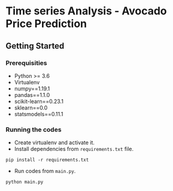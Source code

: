 # Time series Analysis - Avocado Price Prediction

## Getting Started

### Prerequisities
* Python >= 3.6
* Virtualenv
* numpy==1.19.1
* pandas==1.1.0
* scikit-learn==0.23.1
* sklearn==0.0
* statsmodels==0.11.1

### Running the codes
* Create virtualenv and activate it.
* Install dependencies from ```requirements.txt``` file.
```
pip install -r requirements.txt
```
* Run codes from ```main.py```.
```
python main.py
```
